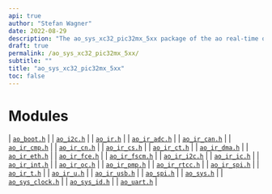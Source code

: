```yaml
---
api: true
author: "Stefan Wagner"
date: 2022-08-29
description: "The ao_sys_xc32_pic32mx_5xx package of the ao real-time operating system."
draft: true
permalink: /ao_sys_xc32_pic32mx_5xx/ 
subtitle: ""
title: "ao_sys_xc32_pic32mx_5xx"
toc: false
---
```


# Modules

| [`ao_boot.h`](ao_boot.h.md) |
| [`ao_i2c.h`](ao_i2c.h.md) |
| [`ao_ir.h`](ao_ir.h.md) |
| [`ao_ir_adc.h`](ao_ir_adc.h.md) |
| [`ao_ir_can.h`](ao_ir_can.h.md) |
| [`ao_ir_cmp.h`](ao_ir_cmp.h.md) |
| [`ao_ir_cn.h`](ao_ir_cn.h.md) |
| [`ao_ir_cs.h`](ao_ir_cs.h.md) |
| [`ao_ir_ct.h`](ao_ir_ct.h.md) |
| [`ao_ir_dma.h`](ao_ir_dma.h.md) |
| [`ao_ir_eth.h`](ao_ir_eth.h.md) |
| [`ao_ir_fce.h`](ao_ir_fce.h.md) |
| [`ao_ir_fscm.h`](ao_ir_fscm.h.md) |
| [`ao_ir_i2c.h`](ao_ir_i2c.h.md) |
| [`ao_ir_ic.h`](ao_ir_ic.h.md) |
| [`ao_ir_int.h`](ao_ir_int.h.md) |
| [`ao_ir_oc.h`](ao_ir_oc.h.md) |
| [`ao_ir_pmp.h`](ao_ir_pmp.h.md) |
| [`ao_ir_rtcc.h`](ao_ir_rtcc.h.md) |
| [`ao_ir_spi.h`](ao_ir_spi.h.md) |
| [`ao_ir_t.h`](ao_ir_t.h.md) |
| [`ao_ir_u.h`](ao_ir_u.h.md) |
| [`ao_ir_usb.h`](ao_ir_usb.h.md) |
| [`ao_spi.h`](ao_spi.h.md) |
| [`ao_sys.h`](ao_sys.h.md) |
| [`ao_sys_clock.h`](ao_sys_clock.h.md) |
| [`ao_sys_id.h`](ao_sys_id.h.md) |
| [`ao_uart.h`](ao_uart.h.md) |
